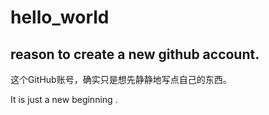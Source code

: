 # hello_world

## reason to create a new github account.
这个GitHub账号，确实只是想先静静地写点自己的东西。

It is just a new beginning .
